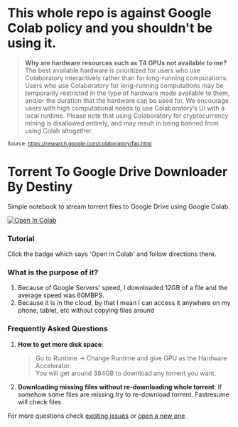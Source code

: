 # This whole repo is against Google Colab policy and you shouldn't be using it.
> **Why are hardware resources such as T4 GPUs not available to me?**
The best available hardware is prioritized for users who use Colaboratory interactively rather than for long-running computations. Users who use Colaboratory for long-running computations may be temporarily restricted in the type of hardware made available to them, and/or the duration that the hardware can be used for. We encourage users with high computational needs to use Colaboratory’s UI with a local runtime.
Please note that using Colaboratory for cryptocurrency mining is disallowed entirely, and may result in being banned from using Colab altogether.

<sub>Source: https://research.google.com/colaboratory/faq.html</sub>

# Torrent To Google Drive Downloader By Destiny
Simple notebook to stream torrent files to Google Drive using Google Colab.

<a href="https://colab.research.google.com/github/FKLC/Torrent-To-Google-Drive-Downloader/blob/master/Torrent_To_Google_Drive_Downloader.ipynb" target="_parent"><img src="https://colab.research.google.com/assets/colab-badge.svg" alt="Open In Colab"/></a>

### Tutorial
Click the badge which says 'Open in Colab' and follow directions there.

### What is the purpose of it?
1. Because of Google Servers' speed, I downloaded 12GB of a file and the average speed was 60MBPS.
2. Because it is in the cloud, by that I mean I can access it anywhere on my phone, tablet, etc without copying files around

### Frequently Asked Questions
1. **How to get more disk space**:

    > Go to Runtime -> Change Runtime and give GPU as the Hardware Accelerator.  
You will get around 384GB to download any torrent you want.

2. **Downloading missing files without re-downloading whole torrent**: If somehow some files are missing try to re-download torrent. Fastresume will check files.

For more questions check [existing issues](https://github.com/FKLC/Torrent-To-Google-Drive-Downloader/issues) or [open a new one](https://github.com/FKLC/Torrent-To-Google-Drive-Downloader/issues/new)